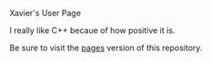 Xavier's User Page

I really like C++ becaue of how positive it is.

Be sure to visit the [pages](https://xsevcik.github.io/vscode-git-lab/) version of this repository.